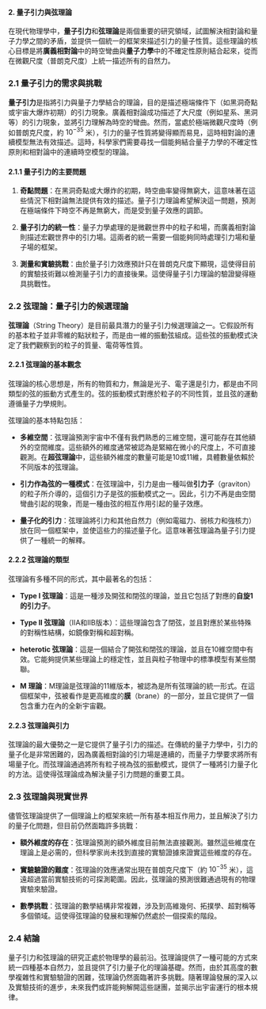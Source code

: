 #### 2. 量子引力與弦理論

在現代物理學中，**量子引力**和**弦理論**是兩個重要的研究領域，試圖解決相對論和量子力學之間的矛盾，並提供一個統一的框架來描述引力的量子性質。這些理論的核心目標是將**廣義相對論**中的時空彎曲與**量子力學**中的不確定性原則結合起來，從而在微觀尺度（普朗克尺度）上統一描述所有的自然力。

### 2.1 量子引力的需求與挑戰

**量子引力**是指將引力與量子力學結合的理論，目的是描述極端條件下（如黑洞奇點或宇宙大爆炸初期）的引力現象。廣義相對論成功描述了大尺度（例如星系、黑洞等）的引力現象，並將引力理解為時空的彎曲。然而，當處於極端微觀尺度時（例如普朗克尺度，約  $`10^{-35}`$  米），引力的量子性質將變得顯而易見，這時相對論的連續模型無法有效描述。這時，科學家們需要尋找一個能夠結合量子力學的不確定性原則和相對論中的連續時空模型的理論。

#### 2.1.1 量子引力的主要問題

1. **奇點問題**：在黑洞奇點或大爆炸的初期，時空曲率變得無窮大，這意味著在這些情況下相對論無法提供有效的描述。量子引力理論希望解決這一問題，預測在極端條件下時空不再是無窮大，而是受到量子效應的調節。
  
2. **量子引力的統一性**：量子力學處理的是微觀世界中的粒子和場，而廣義相對論則描述宏觀世界中的引力場。這兩者的統一需要一個能夠同時處理引力場和量子場的框架。

3. **測量和實驗挑戰**：由於量子引力效應預計只在普朗克尺度下顯現，這使得目前的實驗技術難以檢測量子引力的直接後果。這使得量子引力理論的驗證變得極具挑戰性。

### 2.2 弦理論：量子引力的候選理論

**弦理論**（String Theory）是目前最具潛力的量子引力候選理論之一。它假設所有的基本粒子並非零維的點狀粒子，而是由一維的振動弦組成。這些弦的振動模式決定了我們觀察到的粒子的質量、電荷等性質。

#### 2.2.1 弦理論的基本觀念

弦理論的核心思想是，所有的物質和力，無論是光子、電子還是引力，都是由不同類型的弦的振動方式產生的。弦的振動模式對應於粒子的不同性質，並且弦的運動遵循量子力學規則。

弦理論的基本特點包括：

- **多維空間**：弦理論預測宇宙中不僅有我們熟悉的三維空間，還可能存在其他額外的空間維度。這些額外的維度通常被認為是緊縮在微小的尺度上，不可直接觀測。在**超弦理論**中，這些額外維度的數量可能是10或11維，具體數量依賴於不同版本的弦理論。

- **引力作為弦的一種模式**：在弦理論中，引力是由一種叫做**引力子**（graviton）的粒子所介導的，這個引力子是弦的振動模式之一。因此，引力不再是由空間彎曲引起的現象，而是一種由弦的相互作用引起的量子效應。

- **量子化的引力**：弦理論將引力和其他自然力（例如電磁力、弱核力和強核力）放在同一個框架中，並使這些力的描述量子化。這意味著弦理論為量子引力提供了一種統一的解釋。

#### 2.2.2 弦理論的類型

弦理論有多種不同的形式，其中最著名的包括：

- **Type I 弦理論**：這是一種涉及開弦和閉弦的理論，並且它包括了對應的**自旋1的引力子**。
  
- **Type II 弦理論**（IIA和IIB版本）：這些理論包含了閉弦，並且對應於某些特殊的對稱性結構，如鏡像對稱和超對稱。
  
- **heterotic 弦理論**：這是一個結合了開弦和閉弦的理論，並且在10維空間中有效。它能夠提供某些理論上的穩定性，並且與粒子物理中的標準模型有某些關聯。

- **M 理論**：M理論是弦理論的11維版本，被認為是所有弦理論的統一形式。在這個框架中，弦被看作是更高維度的**膜**（brane）的一部分，並且它提供了一個包含重力在內的全新宇宙觀。

#### 2.2.3 弦理論與引力

弦理論的最大優勢之一是它提供了量子引力的描述。在傳統的量子力學中，引力的量子化是非常困難的，因為廣義相對論的引力場是連續的，而量子力學要求將所有場量子化。而弦理論通過將所有粒子視為弦的振動模式，提供了一種將引力量子化的方法。這使得弦理論成為解決量子引力問題的重要工具。

### 2.3 弦理論與現實世界

儘管弦理論提供了一個理論上的框架來統一所有基本相互作用力，並且解決了引力的量子化問題，但目前仍然面臨許多挑戰：

- **額外維度的存在**：弦理論預測的額外維度目前無法直接觀測。雖然這些維度在理論上是必需的，但科學家尚未找到直接的實驗證據來證實這些維度的存在。

- **實驗驗證的難度**：弦理論的效應通常出現在普朗克尺度下（約  $`10^{-35}`$  米），這遠超過當前實驗技術的可探測範圍。因此，弦理論的預測很難通過現有的物理實驗來驗證。

- **數學挑戰**：弦理論的數學結構非常複雜，涉及到高維幾何、拓撲學、超對稱等多個領域。這使得弦理論的發展和理解仍然處於一個探索的階段。

### 2.4 結論

量子引力和弦理論的研究正處於物理學的最前沿。弦理論提供了一種可能的方式來統一四種基本自然力，並且提供了引力量子化的理論基礎。然而，由於其高度的數學複雜性和實驗驗證的困難，弦理論仍然面臨著許多挑戰。隨著理論發展的深入以及實驗技術的進步，未來我們或許能夠解開這些謎團，並揭示出宇宙運行的根本規律。